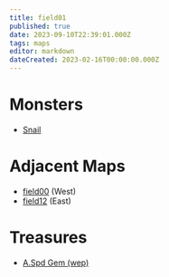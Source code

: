 ```yaml
---
title: field01
published: true
date: 2023-09-10T22:39:01.000Z
tags: maps
editor: markdown
dateCreated: 2023-02-16T00:00:00.000Z
---
```



# Monsters
 * [Snail](/monsters/snail)

# Adjacent Maps
 * [field00](/maps/field00) (West)
 * [field12](/maps/field12) (East)

# Treasures
 * [A.Spd Gem (wep)](/items/aspd-gem-wep)
